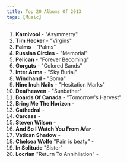 ```yaml
---
title: Top 20 Albums Of 2013
tags: [Music]
---
```


1. **Karnivool** - "Asymmetry"
2. **Tim Hecker** - "Virgins"
3. **Palms** - "Palms"
4. **Russian Circles** - "Memorial"
5. **Pelican** - "Forever Becoming"
6. **Gorguts** - "Colored Sands"
7. **Inter Arma** - "Sky Burial"
8. **Windhand** - "Soma"
9. **Nine Inch Nails** - "Hesitation Marks"
10. **Deafheaven** - "Sunbather"
11. **Boards Of Canada** - "Tomorrow's Harvest"
12. **Bring Me The Horizon** -
13. **Cathedral** -
14. **Carcass** -
15. **Steven Wilson** -
16. **And So I Watch You From Afar** -
17. **Vatican Shadow** -
18. **Chelsea Wolfe** "Pain is beaty" -
19. **In Solitude** "Sister" -
20. **Locrian** "Return To Annihilation" -


